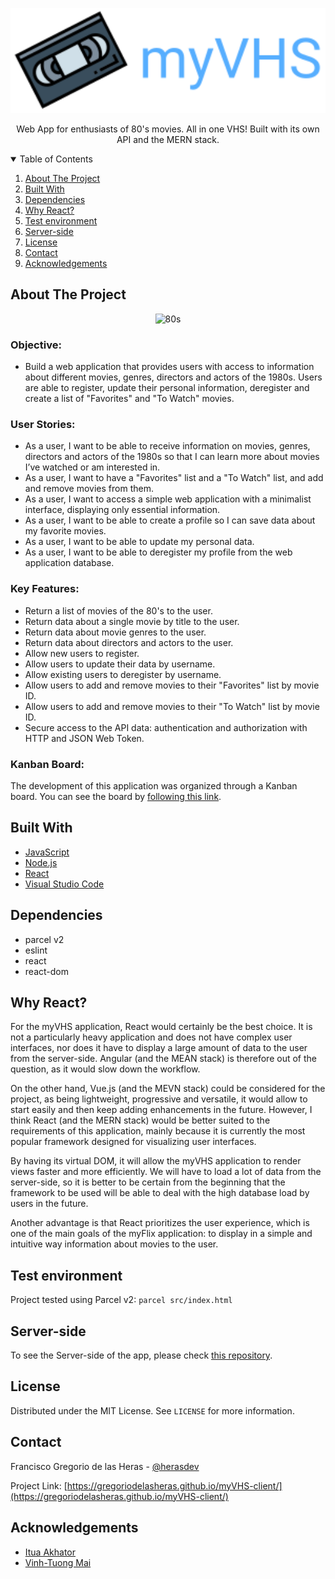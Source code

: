 <!-- PROJECT LOGO -->
<p align="center">
  <a href="https://gregoriodelasheras.github.io/myVHS/">
    <img src="img/logo-readme.svg" alt="Logo" width="600">
  </a>
  <p align="center">
    Web App for enthusiasts of 80's movies. All in one VHS! Built with its own API and the MERN stack.
  </p>
</p>

<!-- TABLE OF CONTENTS -->
<details open="open">
  <summary>Table of Contents</summary>
  <ol>
    <li><a href="#about-the-project">About The Project</a></li>
    <li><a href="#built-with">Built With</a></li>
    <li><a href="#dependencies">Dependencies</a></li>
    <li><a href="#why-react">Why React?</a></li>
    <li><a href="#test-environment">Test environment</a></li>
    <li><a href="#server-side">Server-side</a></li>
    <li><a href="#license">License</a></li>
    <li><a href="#contact">Contact</a></li>
    <li><a href="#acknowledgements">Acknowledgements</a></li>
  </ol>
</details>

<!-- ABOUT THE PROJECT -->
## About The Project

<p align="center">
  <img src="https://www.retro-synthwave.com/wp-content/uploads/2016/10/design-00.jpg" alt="80s" width="600">
</p>

### Objective:

- Build a web application that provides users with access to information about different movies, genres, directors and actors of the 1980s. Users are able to register, update their personal information, deregister and create a list of "Favorites" and "To Watch" movies.

### User Stories:

- As a user, I want to be able to receive information on movies, genres, directors and actors of the 1980s so that I can learn more about movies I’ve watched or am interested in.
- As a user, I want to have a "Favorites" list and a "To Watch" list, and add and remove movies from them.
- As a user, I want to access a simple web application with a minimalist interface, displaying only essential information.
- As a user, I want to be able to create a profile so I can save data about my favorite movies.
- As a user, I want to be able to update my personal data.
- As a user, I want to be able to deregister my profile from the web application database.

### Key Features:

- Return a list of movies of the 80's to the user.
- Return data about a single movie by title to the user.
- Return data about movie genres to the user.
- Return data about directors and actors to the user.
- Allow new users to register.
- Allow users to update their data by username.
- Allow existing users to deregister by username.
- Allow users to add and remove movies to their "Favorites" list by movie ID.
- Allow users to add and remove movies to their "To Watch" list by movie ID.
- Secure access to the API data: authentication and authorization with HTTP and JSON Web Token.

### Kanban Board:

The development of this application was organized through a Kanban board. You can see the board by [following this link](https://trello.com/b/44Fttxq0/myvhs-client-side).

## Built With

- [JavaScript](https://www.javascript.com/)
- [Node.js](https://nodejs.org/)
- [React](https://reactjs.org/)
- [Visual Studio Code](https://code.visualstudio.com/)

## Dependencies

- parcel v2
- eslint
- react
- react-dom

## Why React?

For the myVHS application, React would certainly be the best choice. It is not a particularly heavy application and does not have complex user interfaces, nor does it have to display a large amount of data to the user from the server-side. Angular (and the MEAN stack) is therefore out of the question, as it would slow down the workflow.

On the other hand, Vue.js (and the MEVN stack) could be considered for the project, as being lightweight, progressive and versatile, it would allow to start easily and then keep adding enhancements in the future. However, I think React (and the MERN stack) would be better suited to the requirements of this application, mainly because it is currently the most popular framework designed for visualizing user interfaces.

By having its virtual DOM, it will allow the myVHS application to render views faster and more efficiently. We will have to load a lot of data from the server-side, so it is better to be certain from the beginning that the framework to be used will be able to deal with the high database load by users in the future.

Another advantage is that React prioritizes the user experience, which is one of the main goals of the myFlix application: to display in a simple and intuitive way information about movies to the user.

## Test environment

Project tested using Parcel v2: `parcel src/index.html`

## Server-side

To see the Server-side of the app, please check [this repository](https://github.com/gregoriodelasheras/myVHS).

## License

Distributed under the MIT License. See `LICENSE` for more information.

<!-- CONTACT -->
## Contact

Francisco Gregorio de las Heras - [@herasdev](https://twitter.com/herasdev)

Project Link: [https://gregoriodelasheras.github.io/myVHS-client/](https://gregoriodelasheras.github.io/myVHS-client/)

<!-- ACKNOWLEDGEMENTS -->
## Acknowledgements

* [Itua Akhator](https://github.com/iakhator)
* [Vinh-Tuong Mai](https://github.com/mvtuong)
